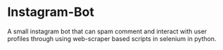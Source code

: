 # Instagram-Bot
A small instagram bot that can spam comment and interact with user profiles through using web-scraper based scripts in selenium in python.

